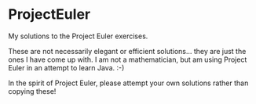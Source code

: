 # ProjectEuler

My solutions to the Project Euler exercises.

These are not necessarily elegant or efficient solutions... they are just the ones I have come up with. I am not a mathematician, but am using Project Euler in an attempt to learn Java. :-)

In the spirit of Project Euler, please attempt your own solutions rather than copying these!


